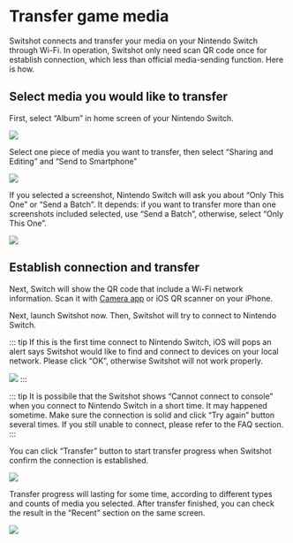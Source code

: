 # Transfer game media

Switshot connects and transfer your media on your Nintendo Switch through Wi-Fi. In operation, Switshot only need scan QR code once for establish connection, which less than official media-sending function. Here is how.

## Select media you would like to transfer

First, select “Album” in home screen of your Nintendo Switch.

![](https://i.loli.net/2021/09/16/ogJxvRCPr8b2nOD.jpg)

Select one piece of media you want to transfer, then select “Sharing and Editing” and “Send to Smartphone”

![](https://i.loli.net/2021/09/16/LtpRsoXQnh1eC7z.jpg)

If you selected a screenshot, Nintendo Switch will ask you about “Only This One” or “Send a Batch”. It depends: if you want to transfer more than one screenshots included selected, use “Send a Batch”, otherwise, select “Only This One”.

![](https://i.loli.net/2021/09/16/4aCVrxtTRIZpBM1.png)

## Establish connection and transfer

Next, Switch will show the QR code that include a Wi-Fi network information. Scan it with [Camera app](https://support.apple.com/en-us/HT208843) or iOS QR scanner on your iPhone.

Next, launch Switshot now. Then, Switshot will try to connect to Nintendo Switch.

::: tip
If this is the first time connect to Nintendo Switch, iOS will pops an alert says Switshot would like to find and connect to devices on your local network. Please click “OK”, otherwise Switshot will not work properly.

![](/images/en-us/local-network-alert.png)
:::

::: tip
It is possibile that the Switshot shows “Cannot connect to console” when you connect to Nintendo Switch in a short time. It may happened sometime. Make sure the connection is solid and click “Try again” button several times. If you still unable to connect, please refer to the FAQ section.
:::

You can click “Transfer” button to start transfer progress when Switshot confirm the connection is established.

![](/images/en-us/connected-screen.png)

Transfer progress will lasting for some time, according to different types and counts of media you selected. After transfer finished, you can check the result in the “Recent” section on the same screen.

![](/images/en-us/transfer-ended.png)